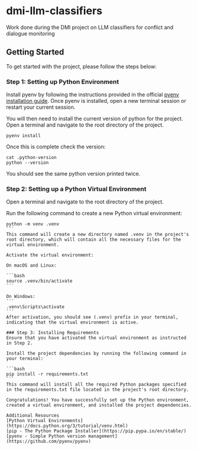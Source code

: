 # dmi-llm-classifiers
Work done during the DMI project on LLM classifiers for conflict and dialogue monitoring 

## Getting Started
To get started with the project, please follow the steps below:

### Step 1: Setting up Python Environment
Install pyenv by following the instructions provided in the official [pyenv installation
guide](https://github.com/pyenv/pyenv#installation).
Once pyenv is installed, open a new terminal session or restart your current session.

You will then need to install the current version of python for the project.
Open a terminal and navigate to the root directory of the project.
```
pyenv install
```

Once this is complete check the version:
```
cat .python-version
python --version
```
You should see the same python version printed twice.

### Step 2: Setting up a Python Virtual Environment
Open a terminal and navigate to the root directory of the project.

Run the following command to create a new Python virtual environment:

````
python -m venv .venv
```
This command will create a new directory named .venv in the project's root directory, which will contain all the necessary files for the virtual environment.

Activate the virtual environment:

On macOS and Linux:

```bash
source .venv/bin/activate
```

On Windows:
```
.venv\Scripts\activate
```
After activation, you should see (.venv) prefix in your terminal, indicating that the virtual environment is active.

### Step 3: Installing Requirements
Ensure that you have activated the virtual environment as instructed in Step 2.

Install the project dependencies by running the following command in your terminal:

```bash
pip install -r requirements.txt
```
This command will install all the required Python packages specified in the requirements.txt file located in the project's root directory.

Congratulations! You have successfully set up the Python environment, created a virtual environment, and installed the project dependencies.

Additional Resources
[Python Virtual Environments](https://docs.python.org/3/tutorial/venv.html)
[pip - The Python Package Installer](https://pip.pypa.io/en/stable/)
[pyenv - Simple Python version management](https://github.com/pyenv/pyenv)
